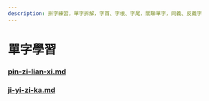 ```yaml
---
description: 拼字練習，單字拆解，字首、字根、字尾，關聯單字，同義、反義字
---
```


# 單字學習

### [pin-zi-lian-xi.md](pin-zi-lian-xi.md "mention")

### [ji-yi-zi-ka.md](ji-yi-zi-ka.md "mention")

